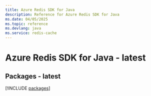 ```yaml
---
title: Azure Redis SDK for Java
description: Reference for Azure Redis SDK for Java
ms.date: 04/05/2025
ms.topic: reference
ms.devlang: java
ms.service: redis-cache
---
```

# Azure Redis SDK for Java - latest
## Packages - latest
[!INCLUDE [packages](redis-index.md)]